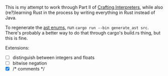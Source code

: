 This is my attempt to work through Part II of [Crafting
Interpreters](https://craftinginterpreters.com), while also (re?)learning Rust
in the process by writing everything in Rust instead of Java.

To regenerate the [ast enums](src/expr.rs), run `cargo run --bin generate_ast
src`. There's probably a better way to do that through cargo's build.rs thing,
but this is fine.

Extensions:
- [ ] distinguish between integers and floats
- [ ] bitwise negation
- [x] /* comments */
